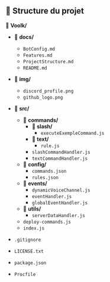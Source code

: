 ## 📂 Structure du projet

📂 **Voolk/**
    
- 📂 **docs/**
    - `BotConfig.md`
    - `Features.md`
    - `ProjectStructure.md`
    - `README.md`
    
- 📂 **img/**
    - `discord_profile.png`
    - `github_logo.png`
    
- 📂 **src/**
    - 📂 **commands/**
        - 📂 **slash/**
            - `executeExempleCommand.js`
        - 📂 **text/**
            - `rule.js`
        - `slashCommandHandler.js`
        - `textCommandHandler.js`
    - 📂 **config/**
        - `commands.json`
        - `rules.json`
    - 📂 **events/**
        - `dynamicVoiceChannel.js`
        - `eventHandler.js`
        - `globalEventHandler.js`
    - 📂 **utils/**
        - `serverDataHandler.js`
    - `deploy-commands.js`
    - `index.js`
    
- `.gitignore`
- `LICENSE.txt`
- `package.json`
- `Procfile`